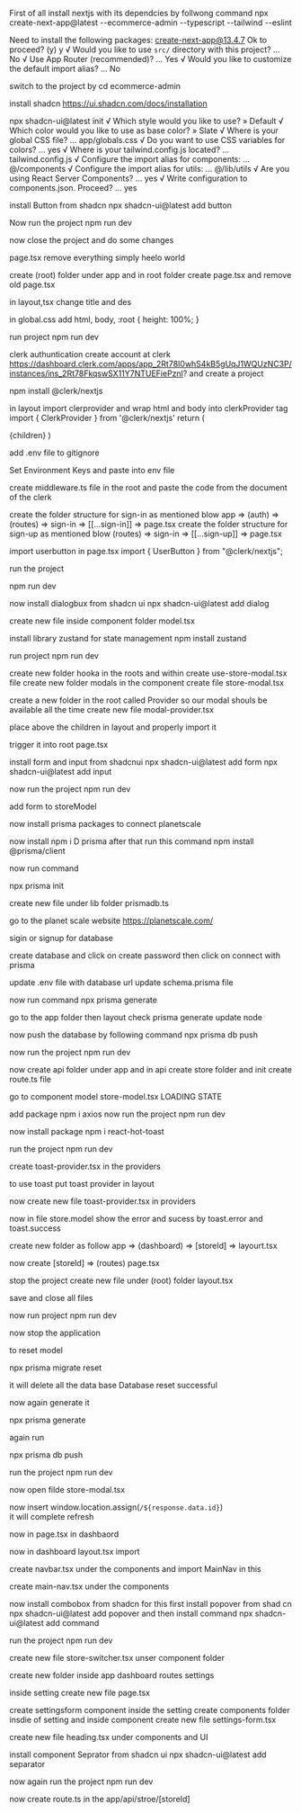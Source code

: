 First of all install nextjs with its dependcies by follwong command
npx create-next-app@latest --ecommerce-admin --typescript --tailwind --eslint

Need to install the following packages:
create-next-app@13.4.7
Ok to proceed? (y) y
√ Would you like to use `src/` directory with this project? ... No
√ Use App Router (recommended)? ... Yes
√ Would you like to customize the default import alias? ... No

switch to the project by
cd ecommerce-admin

install shadcn https://ui.shadcn.com/docs/installation

npx shadcn-ui@latest init
√ Which style would you like to use? » Default
√ Which color would you like to use as base color? » Slate
√ Where is your global CSS file? ... app/globals.css
√ Do you want to use CSS variables for colors? ... yes
√ Where is your tailwind.config.js located? ... tailwind.config.js
√ Configure the import alias for components: ... @/components
√ Configure the import alias for utils: ... @/lib/utils
√ Are you using React Server Components? ... yes
√ Write configuration to components.json. Proceed? ... yes

install Button from shadcn
npx shadcn-ui@latest add button

Now run the project
npm run dev

now close the project and do some changes

page.tsx remove everything simply heelo world

create (root) folder under app and in root folder create page.tsx and remove old page.tsx

in layout,tsx change title and des

in global.css add
html,
body,
:root {
height: 100%;
}

run project
npm run dev

clerk authuntication create account at clerk https://dashboard.clerk.com/apps/app_2Rt78I0whS4kB5gUqJ1WQUzNC3P/instances/ins_2Rt78FkqswSX11Y7NTUEFiePznl? and create a project

npm install @clerk/nextjs

in layout
import clerprovider and wrap html and body into clerkProvider tag
import { ClerkProvider } from '@clerk/nextjs'
return (
<ClerkProvider>
<html lang="en">
<body className={inter.className}>{children}</body>
</html>
</ClerkProvider>
)

add .env file to gitignore

Set Environment Keys and paste into env file

create middleware.ts file in the root and paste the code from the document of the clerk

create the folder structure for sign-in as mentioned blow
app => (auth) => (routes) => sign-in => [[...sign-in]] => page.tsx
create the folder structure for sign-up as mentioned blow
(routes) => sign-in => [[...sign-up]] => page.tsx

import userbutton in page.tsx
import { UserButton } from "@clerk/nextjs";
<UserButton afterSignOutUrl="/"/>

run the project

npm run dev

now install dialogbux from shadcn ui
npx shadcn-ui@latest add dialog

create new file inside component folder model.tsx

install library zustand for state management
npm install zustand

run project npm run dev

create new folder hooka in the roots and within create use-store-modal.tsx file
create new folder modals in the component
create file store-modal.tsx

create a new folder in the root called Provider so our modal shouls be available all the time create new file modal-provider.tsx

place <ModelProvider/> above the children in layout and properly import it

trigger it into root page.tsx

install form and input from shadcnui
npx shadcn-ui@latest add form
npx shadcn-ui@latest add input

now run the project
npm run dev

add form to storeModel

now install prisma packages to connect planetscale

now install 
npm i D prisma
after that run this command
npm install @prisma/client

now run  command

npx prisma init


 create new file under lib folder
 prismadb.ts

 go to the planet scale website https://planetscale.com/

 sigin or signup for database

 create database and click on create password then click on connect with prisma

 update .env file with database url
 update schema.prisma file

 now run command
 npx prisma generate

go to the app folder then layout check prisma generate update node

now push the database by following command
npx prisma db push

now run the project npm run dev

now create api folder under app and in api create store folder and init create route.ts file

go to component model store-model.tsx LOADING STATE

add package
npm i axios
now run the project npm run dev

now install package
npm i react-hot-toast

run the project npm run dev

create toast-provider.tsx in the providers

to use toast put toast provider in layout <ToastProvider />

now create new file toast-provider.tsx in providers

now in file store.model show the error and sucess by toast.error and toast.success

create new folder as follow
app => (dashboard) => [storeId] => layourt.tsx

now create 
[storeId] => (routes) page.tsx

stop the project
create new file under (root) folder layout.tsx

save and close all files

now run project npm run dev

now stop the application

to reset model

npx prisma migrate reset

it will delete all the data base
Database reset successful

now again generate it

npx prisma generate

again run

npx prisma db push

run the project npm run dev

now open filde store-modal.tsx


now insert window.location.assign(`/${response.data.id}`)  
it will complete refresh 

now in page.tsx in dashbaord

now in dashboard layout.tsx import <Navbar/>

create navbar.tsx under the components and import MainNav in this

create main-nav.tsx under the components

now install combobox from shadcn for this first install popover from shad cn
npx shadcn-ui@latest add popover
and then install command
npx shadcn-ui@latest add command

run the project npm run dev

create new file store-switcher.tsx unser component folder

create new folder inside app dashboard routes
settings

inside setting create new file page.tsx

create settingsform component inside the setting create components folder insdie of setting and inside component create new file settings-form.tsx

create new file heading.tsx under components and UI

install component Seprator from shadcn ui
npx shadcn-ui@latest add separator

now again run the project npm run dev

now create route.ts in the app/api/stroe/[storeId]





















